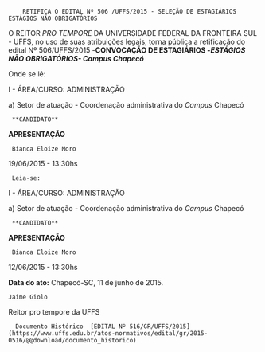         RETIFICA O EDITAL Nº 506 /UFFS/2015 - SELEÇÃO DE ESTAGIÁRIOS ESTÁGIOS NÃO OBRIGATÓRIOS  

O REITOR *PRO TEMPORE* DA UNIVERSIDADE FEDERAL DA FRONTEIRA SUL - UFFS, no uso de suas atribuições legais, torna pública a retificação do edital Nº 506/UFFS/2015 -**CONVOCAÇÃO DE ESTAGIÁRIOS -*ESTÁGIOS NÃO OBRIGATÓRIOS- Campus Chapecó***

 Onde se lê:

 I - ÁREA/CURSO: ADMINISTRAÇÃO

 a) Setor de atuação - Coordenação administrativa do *Campus* Chapecó

     **CANDIDATO**

   **APRESENTAÇÃO**

     Bianca Eloize Moro

   19/06/2015 - 13:30hs

     Leia-se:

 I - ÁREA/CURSO: ADMINISTRAÇÃO

 a) Setor de atuação - Coordenação administrativa do *Campus* Chapecó

     **CANDIDATO**

   **APRESENTAÇÃO**

     Bianca Eloize Moro

   12/06/2015 - 13:30hs

      

   **Data do ato:** Chapecó-SC, 11 de junho de 2015.   
 

    Jaime Giolo   
 Reitor pro tempore da UFFS 

      Documento Histórico  [EDITAL Nº 516/GR/UFFS/2015](https://www.uffs.edu.br/atos-normativos/edital/gr/2015-0516/@@download/documento_historico)     
      